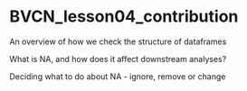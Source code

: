 # BVCN_lesson04_contribution
An overview of how we check the structure of dataframes

What is NA, and how does it affect downstream analyses?

Deciding what to do about NA - ignore, remove or change
